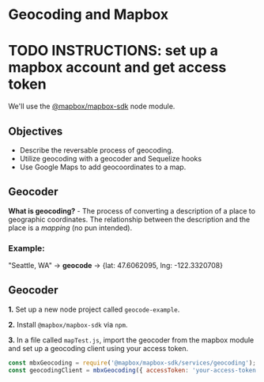 # Geocoding and Mapbox

# TODO INSTRUCTIONS: set up a mapbox account and get access token

We'll use the [@mapbox/mapbox-sdk](https://github.com/mapbox/mapbox-sdk-js) node module.

## Objectives

* Describe the reversable process of geocoding.
* Utilize geocoding with a geocoder and Sequelize hooks
* Use Google Maps to add geocoordinates to a map.

## Geocoder

**What is geocoding?** - The process of converting a description of a place to geographic coordinates. The relationship between the description and the place is a *mapping* (no pun intended).

### Example:

"Seattle, WA" -> **geocode** -> {lat: 47.6062095, lng: -122.3320708}

## Geocoder

**1.** Set up a new node project called `geocode-example`.

**2.** Install `@mapbox/mapbox-sdk` via `npm`.

**3.** In a file called `mapTest.js`, import the geocoder from the mapbox module and set up a geocoding client using your access token.

```js
const mbxGeocoding = require('@mapbox/mapbox-sdk/services/geocoding');
const geocodingClient = mbxGeocoding({ accessToken: 'your-access-token' });
```
